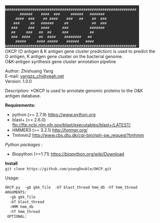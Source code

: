  ![OKCP](https://github.com/youngDouble/OKCP/blob/master/okcp.png "OKCP")  
 OKCP (O antigen &amp; K antigen gene cluster prediction) is used to predict the O antigen, K antigen gene cluster on the bacterial genome.      
 O&K-antigen synthesis gene cluster annotation pipeline    
                                                            
  Author: Zhishuang Yang                                    
  E-mail: yangzs_chi@yeah.net                               
  Version: 1.0.0                                            

Description:
 *OKCP is used to annotate genomic proteins to the O&K antigen database.
 
**Requirements:**  
 - python (>= 2.7.9) https://www.python.org  
 - blast+ (>= 2.6.0) ftp://ftp.ncbi.nlm.nih.gov/blast/executables/blast+/LATEST/  
 - HMMER3 (>= 3.2.1) http://hmmer.org/  
 - Tmhmm2 http://www.cbs.dtu.dk/cgi-bin/nph-sw_request?tmhmm   
  
 *Python packages :*  
  - Biopython (>=1.71) https://biopython.org/wiki/Download  

**Install**  
 ```git clone https://github.com/youngDouble/OKCP.git ```

Usage:  
```
OKCP.py  -gb gbk_file  -bT blast_thread hmm_db -hT hmm_thread  
ARGUMENTS:  
  -gb gbk_file  
  -bT blast_thread  
  -HMM hmm_db  
  -hT hmm_thread  
 OPTIONAL:  

```
